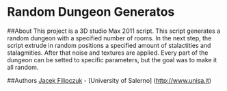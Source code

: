 Random Dungeon Generatos
===========================

##About
This project is a 3D studio Max 2011 script.
This script generates a random dungeon with a specified number of rooms. In the next step, the script extrude in random positions a specified amount of stalactities and stalagmities. After that noise and textures are applied.
Every part of the dungeon can be setted to specific parameters, but the goal was to make it all random.


##Authors
[Jacek Filipczuk](https://github.com/jacekfilipczuk) - [University of Salerno] (http://www.unisa.it)
